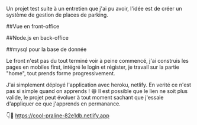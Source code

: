 Un projet test suite à un entretien que j'ai pu avoir, l'idée est de créer un système de gestion de places de parking.

##Vue en front-office

##Node.js en back-office

##mysql pour la base de donnée



Le front n'est pas du tout terminé voir à peine commencé, j'ai construis les pages en mobiles first, intégré le login et régister, je travail sur la partie "home", tout prends forme progressivement.

J'ai simplement déployé l'application avec heroku, netlify.
En verité ce n'est pas si simple quand on apprends ! 😄
Il est possible que le lien ne soit plus valide, le projet peut évoluer à tout moment sachant que j'essaie d'appliquer ce que j'apprends en permanance.

👇🤞
https://cool-praline-82e1db.netlify.app


